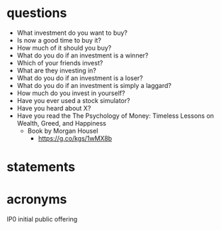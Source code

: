 # questions
* What investment do you want to buy?
* Is now a good time to buy it?
* How much of it should you buy?
* What do you do if an investment is a winner?
* Which of your friends invest?
* What are they investing in?
* What do you do if an investment is a loser?
* What do you do if an investment is simply a laggard?
* How much do you invest in yourself?
* Have you ever used a stock simulator?
* Have you heard about X?
* Have you read the The Psychology of Money: Timeless Lessons on Wealth, Greed, and Happiness
	* Book by Morgan Housel
		* https://g.co/kgs/1wMX8b

# statements

# acronyms
IP0 initial public offering